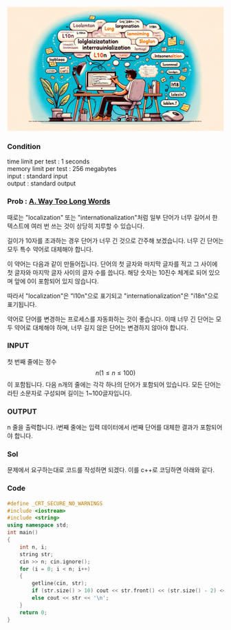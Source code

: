 ![Alt text](/img/CODEFORCES/71A.png)

### Condition
time limit per test : 1 seconds   
memory limit per test : 256 megabytes   
input : standard input   
output : standard output   

### Prob : [A. Way Too Long Words](https://codeforces.com/problemset/problem/71/A)
때로는 "localization" 또는 "internationalization"처럼 일부 단어가 너무 길어서 한 텍스트에 여러 번 쓰는 것이 상당히 지루할 수 있습니다.

길이가 10자를 초과하는 경우 단어가 너무 긴 것으로 간주해 보겠습니다. 너무 긴 단어는 모두 특수 약어로 대체해야 합니다.

이 약어는 다음과 같이 만들어집니다. 단어의 첫 글자와 마지막 글자를 적고 그 사이에 첫 글자와 마지막 글자 사이의 글자 수를 씁니다. 해당 숫자는 10진수 체계로 되어 있으며 앞에 0이 포함되어 있지 않습니다.

따라서 "localization"은 "l10n"으로 표기되고 "internationalization"은 "i18n"으로 표기됩니다.

약어로 단어를 변경하는 프로세스를 자동화하는 것이 좋습니다. 이때 너무 긴 단어는 모두 약어로 대체해야 하며, 너무 길지 않은 단어는 변경하지 않아야 합니다.



### INPUT
첫 번째 줄에는 정수 $$n(1 ≤ n ≤ 100)$$이 포함됩니다. 다음 n개의 줄에는 각각 하나의 단어가 포함되어 있습니다. 모든 단어는 라틴 소문자로 구성되며 길이는 1~100글자입니다.

### OUTPUT
n 줄을 출력합니다. i번째 줄에는 입력 데이터에서 i번째 단어를 대체한 결과가 포함되어야 합니다.

### Sol
문제에서 요구하는대로 코드를 작성하면 되겠다. 이를 c++로 코딩하면 아래와 같다.

### Code
```c++
#define _CRT_SECURE_NO_WARNINGS
#include <iostream>
#include <string>
using namespace std;
int main()
{
	int n, i;
	string str;
	cin >> n; cin.ignore();
	for (i = 0; i < n; i++)
	{
		getline(cin, str);
		if (str.size() > 10) cout << str.front() << (str.size() - 2) << str.back() << '\n';
		else cout << str << '\n';
	}
	return 0;
}
```